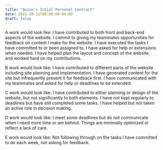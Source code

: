 ```yaml
---
title: "Quinn's Intial Personal Contract"
date: 2021-10-31T00:00:00-04:00
draft: false
---
```

A work would look like: 
I have contributed to both front and back-end aspects of the website. 
I commit to giving my teammates opportunities for feedback on content I make for the website. 
I have executed the tasks I have committed to or been assigned to. I have asked for help or extensions when needed. 
I have helped plan the layout and concept of the website, and worked hard on my contributions.

B work would look like: 
I have contributed to different parts of the website including site planning and implementation. 
I have generated content for the site but infrequently present it for feedback first. 
I have communicated with my teammates and asked for help or deadlines to be extended.

C work would look like: 
I have contributed to either planning or design of the website, but not significantly to both elements. 
I have not kept regularly to deadlines but have still completed some tasks. 
I have helped but not taken an active role in decision making.

D work would look like: 
I meet some deadlines but do not communicate when I need more time or am behind. 
Things are minimally optimized or reflect a lack of care.

E work would look like: 
Not following through on the tasks I have committed to do each week, not asking for feedback.
